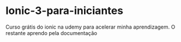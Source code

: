 # Ionic-3-para-iniciantes
Curso grátis do ionic na udemy para acelerar minha aprendizagem. O restante aprendo pela documentação

